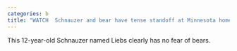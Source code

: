 ```yaml
---
categories: b
title: "WATCH  Schnauzer and bear have tense standoff at Minnesota home"
---
```

This 12-year-old Schnauzer named Liebs clearly has no fear of bears.